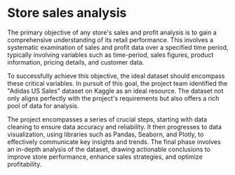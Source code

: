 # Store sales analysis
The primary objective of any store's sales and profit analysis is to gain a comprehensive understanding of its retail performance. This involves a systematic examination of sales and profit data over a specified time period, typically involving variables such as time-period, sales figures, product information, pricing details, and customer data.

To successfully achieve this objective, the ideal dataset should encompass these critical variables. In pursuit of this goal, the project team identified the "Adidas US Sales" dataset on Kaggle as an ideal resource. The dataset not only aligns perfectly with the project's requirements but also offers a rich pool of data for analysis.

The project encompasses a series of crucial steps, starting with data cleaning to ensure data accuracy and reliability. It then progresses to data visualization, using libraries such as Pandas, Seaborn, and Plotly, to effectively communicate key insights and trends. The final phase involves an in-depth analysis of the dataset, drawing actionable conclusions to improve store performance, enhance sales strategies, and optimize profitability.



